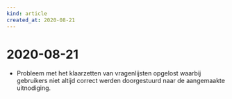 ```yaml
---
kind: article
created_at: 2020-08-21
---
```


# 2020-08-21

* Probleem met het klaarzetten van vragenlijsten opgelost waarbij gebruikers niet altijd correct werden doorgestuurd naar de aangemaakte uitnodiging.